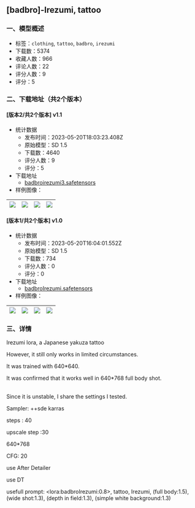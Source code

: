 ## [badbro]-Irezumi, tattoo
### 一、模型概述

- 标签：`clothing`, `tattoo`, `badbro`, `irezumi`
- 下载数：5374
- 收藏人数：966
- 评论人数：22
- 评分人数：9
- 评分：5

### 二、下载地址（共2个版本）

#### [版本2/共2个版本] v1.1

- 统计数据
  - 发布时间：2023-05-20T18:03:23.408Z
  - 原始模型：SD 1.5
  - 下载数：4640
  - 评分人数：9
  - 评分：5
- 下载地址
  - [badbroirezumi3.safetensors](https://civitai.com/api/download/models/76016)
- 样例图像：

| <img src="https://image.civitai.com/xG1nkqKTMzGDvpLrqFT7WA/454be961-4c1e-4d2e-9091-3e68e35b53d6/width=450/850863.jpeg" /> | <img src="https://image.civitai.com/xG1nkqKTMzGDvpLrqFT7WA/18dbb59a-f327-452f-a953-76d980b81d79/width=450/850862.jpeg" /> | <img src="https://image.civitai.com/xG1nkqKTMzGDvpLrqFT7WA/2ea070c2-7706-4ba6-8c01-9b3917c661ae/width=450/850864.jpeg" /> | <img src="https://image.civitai.com/xG1nkqKTMzGDvpLrqFT7WA/dc7f6427-e5bc-4642-8e85-507acddb501a/width=450/850860.jpeg" /> |
| ---- | ---- | ---- | ---- |

#### [版本1/共2个版本] v1.0

- 统计数据
  - 发布时间：2023-05-20T16:04:01.552Z
  - 原始模型：SD 1.5
  - 下载数：734
  - 评分人数：0
  - 评分：0
- 下载地址
  - [badbroIrezumi.safetensors](https://civitai.com/api/download/models/75037)
- 样例图像：

| <img src="https://image.civitai.com/xG1nkqKTMzGDvpLrqFT7WA/419b6cfa-b8b5-4c78-b17e-b84631b2bd98/width=450/838675.jpeg" /> | <img src="https://image.civitai.com/xG1nkqKTMzGDvpLrqFT7WA/146e6876-8b22-434b-8053-5b2f556ab7ce/width=450/838678.jpeg" /> | <img src="https://image.civitai.com/xG1nkqKTMzGDvpLrqFT7WA/a08c283b-c28d-4dfe-b390-7e01120fac86/width=450/838676.jpeg" /> | <img src="https://image.civitai.com/xG1nkqKTMzGDvpLrqFT7WA/ddf5bac5-a2f6-403d-82fb-a90d014a8bc5/width=450/838683.jpeg" /> |
| ---- | ---- | ---- | ---- |


### 三、详情
<p>Irezumi lora, a Japanese yakuza tattoo</p><p>However, it still only works in limited circumstances.</p><p></p><p>It was trained with 640*640.</p><p>It was confirmed that it works well in 640*768 full body shot.</p><p><br />Since it is unstable, I share the settings I tested.</p><p>Sampler: ++sde karras</p><p>steps : 40</p><p>upscale step :30</p><p>640*768</p><p>CFG: 20</p><p>use After Detailer</p><p>use DT</p><p>usefull prompt: &lt;lora:badbroIrezumi:0.8&gt;, tattoo, Irezumi, (full body:1.5), (wide shot:1.3), (depth in field:1.3), (simple white background:1.3)</p>